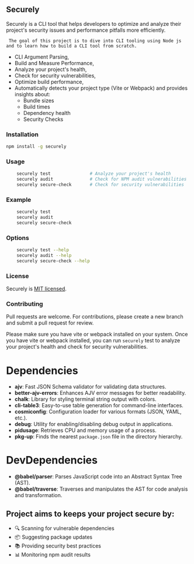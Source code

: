 ## Securely 

Securely is a CLI tool that helps developers to optimize and analyze their project's security issues and performance pitfalls more efficiently.

`` The goal of this project is to dive into CLI tooling using Node js and to learn how to build a CLI tool from scratch.``

- CLI Argument Parsing,
- Build and Measure Performance,
- Analyze your project's health,
- Check for security vulnerabilities,
- Optimize build performance,
- Automatically detects your project type (Vite or Webpack) and provides insights about: 
    - Bundle sizes
    - Build times
    - Dependency health
    - Security Checks

### Installation
```bash
npm install -g securely
```

### Usage
```bash
    securely test               # Analyze your project's health
    securely audit              # Check for NPM audit vulnerabilities
    securely secure-check       # Check for security vulnerabilities
```

### Example
```bash
    securely test
    securely audit
    securely secure-check
```

### Options
```bash
    securely test --help
    securely audit --help
    securely secure-check --help
```

### License

Securely is [MIT licensed](./LICENSE).

### Contributing

Pull requests are welcome. For contributions, please create a new branch and submit a pull request for review.

Please make sure you have vite or webpack installed on your system. 
Once you have vite or webpack installed, you can run `securely` test to analyze your project's health and check for security vulnerabilities.


# Dependencies

- **ajv**: Fast JSON Schema validator for validating data structures.
- **better-ajv-errors**: Enhances AJV error messages for better readability.
- **chalk**: Library for styling terminal string output with colors.
- **cli-table3**: Easy-to-use table generation for command-line interfaces.
- **cosmiconfig**: Configuration loader for various formats (JSON, YAML, etc.).
- **debug**: Utility for enabling/disabling debug output in applications.
- **pidusage**: Retrieves CPU and memory usage of a process.
- **pkg-up**: Finds the nearest `package.json` file in the directory hierarchy.

# DevDependencies

- **@babel/parser**: Parses JavaScript code into an Abstract Syntax Tree (AST).
- **@babel/traverse**: Traverses and manipulates the AST for code analysis and transformation.



## Project aims to keeps your project secure by:

- 🔍 Scanning for vulnerable dependencies
- 📦 Suggesting package updates
- 📚 Providing security best practices
- 📊 Monitoring npm audit results